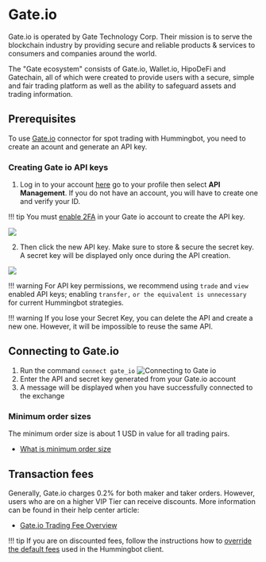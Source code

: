 # Gate.io

Gate.io is operated by Gate Technology Corp. Their mission is to serve the blockchain industry by providing secure and reliable products & services to consumers and companies around the world.

The "Gate ecosystem" consists of Gate.io, Wallet.io, HipoDeFi and Gatechain, all of which were created to provide users with a secure, simple and fair trading platform as well as the ability to safeguard assets and trading information.

## Prerequisites

To use [Gate.io](https://www.gate.io/ref/4566709) connector for spot trading with Hummingbot, you need to create an acount and generate an API key.

### Creating Gate io API keys

1. Log in to your account [here](https://www.gate.io/login) go to your profile then select **API Management**. If you do not have an account, you will have to create one and verify your ID.

!!! tip
    You must [enable 2FA](https://support.gate.io/hc/en-us/articles/360006647533-Should-I-setup-SMS-or-2FA-for-my-account-) in your Gate io account to create the API key.

![](/assets/img/gateio-api.png)

2. Then click the new API key. Make sure to store & secure the secret key. A secret key will be displayed only once during the API creation.

![](/assets/img/gateio-account.png)

!!! warning
    For API key permissions, we recommend using `trade` and `view` enabled API keys; enabling `transfer,` `or the equivalent is unnecessary `for current Hummingbot strategies.

!!! warning
    If you lose your Secret Key, you can delete the API and create a new one. However, it will be impossible to reuse the same API.

## Connecting to Gate.io

1. Run the command `connect gate_io`
   ![Connecting to Gate io](/assets/img/gateio-connect.gif)
2. Enter the API and secret key generated from your Gate.io account
3. A message will be displayed when you have successfully connected to the exchange

### Minimum order sizes

The minimum order size is about 1 USD in value for all trading pairs.

- [What is minimum order size](https://support.gate.io/hc/en-us/articles/360000808414-What-is-minimum-order-size-)

## Transaction fees

Generally, Gate.io charges 0.2% for both maker and taker orders. However, users who are on a higher VIP Tier can receive discounts. More information can be found in their help center article:

- [Gate.io Trading Fee Overview](https://support.gate.io/hc/en-us/articles/360022907633--Fees-Gate-io-charge-you-)

!!! tip
    If you are on discounted fees, follow the instructions how to [override the default fees](https://docs.hummingbot.io/operation/override-fees/) used in the Hummingbot client.

